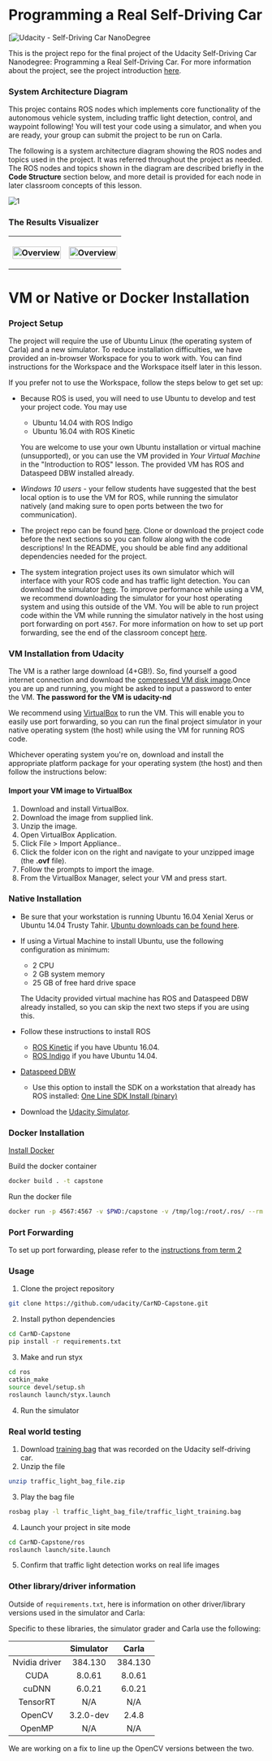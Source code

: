 # Programming a Real Self-Driving Car
[![Udacity - Self-Driving Car NanoDegree](https://www.udacity.com/course/self-driving-car-engineer-nanodegree--nd0013)

This is the project repo for the final project of the Udacity Self-Driving Car Nanodegree: Programming a Real Self-Driving Car. For more information about the project, see the project introduction [here](https://classroom.udacity.com/nanodegrees/nd013/parts/b9040951-b43f-4dd3-8b16-76e7b52f4d9d/modules/85ece059-1351-4599-bb2c-0095d6534c8c/lessons/01cf7801-7665-4dc5-a800-2a9cca06b38b/concepts/f48e03e9-3b2b-4395-9ead-595f4fbc7b79).



### System Architecture Diagram

This projec contains ROS nodes which implements core functionality of the autonomous vehicle system, including traffic light detection, control, and waypoint following! You will test your code using a simulator, and when you are ready, your group can submit the project to be run on Carla.

The following is a system architecture diagram showing the ROS nodes and topics used in the project. It was referred throughout the project as needed. The ROS nodes and topics shown in the diagram are described briefly in the **Code Structure** section below, and more detail is provided for each node in later classroom concepts of this lesson.

![1](imgs/1.png)

### The Results Visualizer

<table style="width:100%">
  <tr>
    <th>
      <p align="center">
       <img src="./imgs/ignore lights.gif" alt="Overview" width="100%">
      </p>
    </th>
    <th>
      <p align="center">
       <img src="./imgs/traffic lights.gif" alt="Overview" width="100%">
      </p>
    </th>
  </tr>
  </table>


# VM or Native **or** Docker Installation 

### Project Setup

The project will require the use of Ubuntu Linux (the operating system of Carla) and a new simulator. To reduce installation difficulties, we have provided an in-browser Workspace for you to work with. You can find instructions for the Workspace and the Workspace itself later in this lesson.

If you prefer not to use the Workspace, follow the steps below to get set up:

- Because ROS is used, you will need to use Ubuntu to develop and test your project code. You may use

  - Ubuntu 14.04 with ROS Indigo
  - Ubuntu 16.04 with ROS Kinetic

  You are welcome to use your own Ubuntu installation or virtual machine (unsupported), or you can use the VM provided in *Your Virtual Machine* in the "Introduction to ROS" lesson. The provided VM has ROS and Dataspeed DBW installed already.

- *Windows 10 users* - your fellow students have suggested that the best local option is to use the VM for ROS, while running the simulator natively (and making sure to open ports between the two for communication).

- The project repo can be found [here](https://github.com/udacity/CarND-Capstone). Clone or download the project code before the next sections so you can follow along with the code descriptions! In the README, you should be able find any additional dependencies needed for the project.

- The system integration project uses its own simulator which will interface with your ROS code and has traffic light detection. You can download the simulator [here](https://github.com/udacity/CarND-Capstone/releases). To improve performance while using a VM, we recommend downloading the simulator for your host operating system and using this outside of the VM. You will be able to run project code within the VM while running the simulator natively in the host using port forwarding on port `4567`. For more information on how to set up port forwarding, see the end of the classroom concept [here](https://s3-us-west-1.amazonaws.com/udacity-selfdrivingcar/files/Port+Forwarding.pdf).

### VM Installation from Udacity

The VM is a rather large download (4+GB!). So, find yourself a good internet connection and download the [compressed VM disk image](https://s3-us-west-1.amazonaws.com/udacity-selfdrivingcar/Udacity_VM_Base_V1.0.0.zip).Once you are up and running, you might be asked to input a password to enter the VM. **The password for the VM is udacity-nd**

We recommend using [VirtualBox](https://www.virtualbox.org/wiki/Downloads) to run the VM. This will enable you to easily use port forwarding, so you can run the final project simulator in your native operating system (the host) while using the VM for running ROS code.

Whichever operating system you're on, download and install the appropriate platform package for your operating system (the host) and then follow the instructions below:

#### Import your VM image to VirtualBox

1. Download and install VirtualBox.
2. Download the image from supplied link.
3. Unzip the image.
4. Open VirtualBox Application.
5. Click File > Import Appliance..
6. Click the folder icon on the right and navigate to your unzipped image (the **.ovf** file).
7. Follow the prompts to import the image.
8. From the VirtualBox Manager, select your VM and press start.

### Native Installation

* Be sure that your workstation is running Ubuntu 16.04 Xenial Xerus or Ubuntu 14.04 Trusty Tahir. [Ubuntu downloads can be found here](https://www.ubuntu.com/download/desktop).
* If using a Virtual Machine to install Ubuntu, use the following configuration as minimum:
  * 2 CPU
  * 2 GB system memory
  * 25 GB of free hard drive space

  The Udacity provided virtual machine has ROS and Dataspeed DBW already installed, so you can skip the next two steps if you are using this.

* Follow these instructions to install ROS
  * [ROS Kinetic](http://wiki.ros.org/kinetic/Installation/Ubuntu) if you have Ubuntu 16.04.
  * [ROS Indigo](http://wiki.ros.org/indigo/Installation/Ubuntu) if you have Ubuntu 14.04.
* [Dataspeed DBW](https://bitbucket.org/DataspeedInc/dbw_mkz_ros)

  * Use this option to install the SDK on a workstation that already has ROS installed: [One Line SDK Install (binary)](https://bitbucket.org/DataspeedInc/dbw_mkz_ros/src/81e63fcc335d7b64139d7482017d6a97b405e250/ROS_SETUP.md?fileviewer=file-view-default)
* Download the [Udacity Simulator](https://github.com/udacity/CarND-Capstone/releases).

### Docker Installation
[Install Docker](https://docs.docker.com/engine/installation/)

Build the docker container
```bash
docker build . -t capstone
```

Run the docker file
```bash
docker run -p 4567:4567 -v $PWD:/capstone -v /tmp/log:/root/.ros/ --rm -it capstone
```

### Port Forwarding
To set up port forwarding, please refer to the [instructions from term 2](https://classroom.udacity.com/nanodegrees/nd013/parts/40f38239-66b6-46ec-ae68-03afd8a601c8/modules/0949fca6-b379-42af-a919-ee50aa304e6a/lessons/f758c44c-5e40-4e01-93b5-1a82aa4e044f/concepts/16cf4a78-4fc7-49e1-8621-3450ca938b77)

### Usage

1. Clone the project repository
```bash
git clone https://github.com/udacity/CarND-Capstone.git
```

2. Install python dependencies
```bash
cd CarND-Capstone
pip install -r requirements.txt
```
3. Make and run styx
```bash
cd ros
catkin_make
source devel/setup.sh
roslaunch launch/styx.launch
```
4. Run the simulator

### Real world testing
1. Download [training bag](https://s3-us-west-1.amazonaws.com/udacity-selfdrivingcar/traffic_light_bag_file.zip) that was recorded on the Udacity self-driving car.
2. Unzip the file
```bash
unzip traffic_light_bag_file.zip
```
3. Play the bag file
```bash
rosbag play -l traffic_light_bag_file/traffic_light_training.bag
```
4. Launch your project in site mode
```bash
cd CarND-Capstone/ros
roslaunch launch/site.launch
```
5. Confirm that traffic light detection works on real life images

### Other library/driver information
Outside of `requirements.txt`, here is information on other driver/library versions used in the simulator and Carla:

Specific to these libraries, the simulator grader and Carla use the following:

|        | Simulator | Carla  |
| :-----------: |:-------------:| :-----:|
| Nvidia driver | 384.130 | 384.130 |
| CUDA | 8.0.61 | 8.0.61 |
| cuDNN | 6.0.21 | 6.0.21 |
| TensorRT | N/A | N/A |
| OpenCV | 3.2.0-dev | 2.4.8 |
| OpenMP | N/A | N/A |

We are working on a fix to line up the OpenCV versions between the two.
